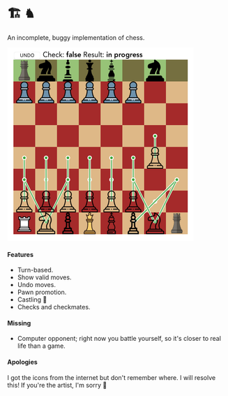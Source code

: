 # 🏗️ ♞

An incomplete, buggy implementation of chess.

![](preview.png)

#### Features

- Turn-based.
- Show valid moves.
- Undo moves.
- Pawn promotion.
- Castling 🏯
- Checks and checkmates.

#### Missing

- Computer opponent; right now you battle yourself, so it's closer to real life than a game.

#### Apologies

I got the icons from the internet but don't remember where. I will resolve this! If you're the artist, I'm sorry 🙏
